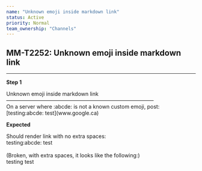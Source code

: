 ```yaml
---
name: "Unknown emoji inside markdown link"
status: Active
priority: Normal
team_ownership: "Channels"
---
```


## MM-T2252: Unknown emoji inside markdown link

---

**Step 1**

Unknown emoji inside markdown link\
————————————————————————————\
On a server where :abcde: is not a known custom emoji, post:\
\[testing:abcde: test]\(www\.google.ca)

**Expected**

Should render link with no extra spaces:\
testing:abcde: test\
\
(Broken, with extra spaces, it looks like the following:)\
testing test
